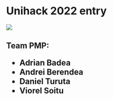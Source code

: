 # Unihack 2022 entry

<img src="https://user-images.githubusercontent.com/32220246/204099502-a48af48b-d2e0-446c-9899-620c7d932279.gif"/>

<h2> Team PMP: <ul>

  <li>Adrian Badea</li>
  <li>Andrei Berendea</li>
  <li>Daniel Turuta</li>
  <li>Viorel Soitu</li>
</ul> </h2>



